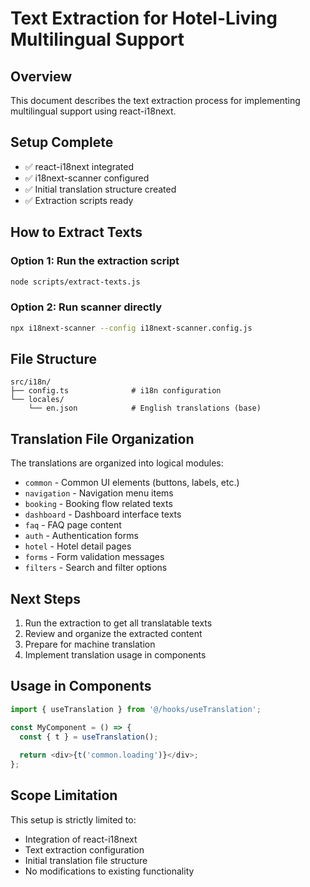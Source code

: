 
# Text Extraction for Hotel-Living Multilingual Support

## Overview
This document describes the text extraction process for implementing multilingual support using react-i18next.

## Setup Complete
- ✅ react-i18next integrated
- ✅ i18next-scanner configured
- ✅ Initial translation structure created
- ✅ Extraction scripts ready

## How to Extract Texts

### Option 1: Run the extraction script
```bash
node scripts/extract-texts.js
```

### Option 2: Run scanner directly
```bash
npx i18next-scanner --config i18next-scanner.config.js
```

## File Structure
```
src/i18n/
├── config.ts              # i18n configuration
└── locales/
    └── en.json            # English translations (base)
```

## Translation File Organization
The translations are organized into logical modules:
- `common` - Common UI elements (buttons, labels, etc.)
- `navigation` - Navigation menu items
- `booking` - Booking flow related texts
- `dashboard` - Dashboard interface texts
- `faq` - FAQ page content
- `auth` - Authentication forms
- `hotel` - Hotel detail pages
- `forms` - Form validation messages
- `filters` - Search and filter options

## Next Steps
1. Run the extraction to get all translatable texts
2. Review and organize the extracted content
3. Prepare for machine translation
4. Implement translation usage in components

## Usage in Components
```typescript
import { useTranslation } from '@/hooks/useTranslation';

const MyComponent = () => {
  const { t } = useTranslation();
  
  return <div>{t('common.loading')}</div>;
};
```

## Scope Limitation
This setup is strictly limited to:
- Integration of react-i18next
- Text extraction configuration
- Initial translation file structure
- No modifications to existing functionality
